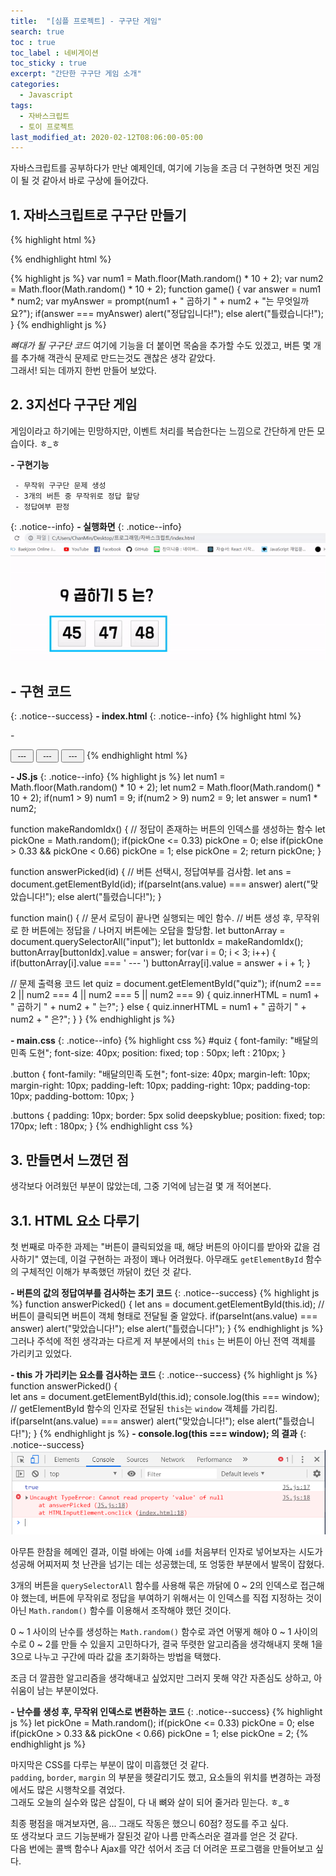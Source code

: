 ```yaml
---
title:  "[심플 프로젝트] - 구구단 게임"
search: true
toc : true
toc_label : 네비게이션
toc_sticky : true
excerpt: "간단한 구구단 게임 소개"
categories:
  - Javascript
tags:
  - 자바스크립트
  - 토이 프로젝트
last_modified_at: 2020-02-12T08:06:00-05:00
---
```


자바스크립트를 공부하다가 만난 예제인데, 여기에 기능을 조금 더 구현하면 멋진 게임이 될 것 같아서 바로 구상에 들어갔다.  

## 1. 자바스크립트로 구구단 만들기  
{% highlight html %}
<!DOCTYPE html>
<html lang="en" dir="ltr">
  <head>
    <meta charset="utf-8">
    <title></title>
    <script type="text/javascript" src = "JS.js"></script>
  </head>
  <body>
    <script>
      game();
    </script>
  </body>
</html>
{% endhighlight html %}

{% highlight js %}
var num1 = Math.floor(Math.random() * 10 + 2);
var num2 = Math.floor(Math.random() * 10 + 2);
function game() {
  var answer = num1 * num2;
  var myAnswer = prompt(num1 + " 곱하기 " + num2 + "는 무엇일까요?");
  if(answer === myAnswer) alert("정답입니다!");
  else alert("틀렸습니다!");
}
{% endhighlight js %}  

*뼈대가 될 구구단 코드*
여기에 기능을 더 붙이면 목숨을 추가할 수도 있겠고, 버튼 몇 개를 추가해 객관식 문제로 만드는것도 괜찮은 생각 같았다.  
그래서! 되는 데까지 한번 만들어 보았다.   

## 2. 3지선다 구구단 게임  
게임이라고 하기에는 민망하지만, 이벤트 처리를 복습한다는 느낌으로 간단하게 만든 모습이다. ㅎ_ㅎ    

**- 구현기능**

     - 무작위 구구단 문제 생성
     - 3개의 버튼 중 무작위로 정답 할당
     - 정답여부 판정
{: .notice--info}
**- 실행화면**
{: .notice--info}
<img src="/assets/images/2020-02-12-구구단-게임/게임화면.gif">

## - 구현 코드
{: .notice--success}
**- index.html**
{: .notice--info}
{% highlight html %}
<!DOCTYPE html>
<html lang="en" dir="ltr">
  <head>
    <meta charset="utf-8">
    <title></title>
   <link rel="stylesheet" href="main.css">
    <script type="text/javascript" src = "JS.js"></script>
  </head>
  <body>
    <script>
      window.onload = main;
    </script>
      <p id = "quiz"> - </p>
      <span class = "buttons">
        <input type = "button" id = "ans1" class = "button" value = " --- " onclick="answerPicked(this.id)">
        <input type = "button" id = "ans2" class = "button" value = " --- " onclick="answerPicked(this.id)">
        <input type = "button" id = "ans3" class = "button" value = " --- " onclick="answerPicked(this.id)">
      </span>
  </body>
</html>
{% endhighlight html %}  

**- JS.js**
{: .notice--info}
{% highlight js %}
let num1 = Math.floor(Math.random() * 10 + 2);
let num2 = Math.floor(Math.random() * 10 + 2);
if(num1 > 9) num1 = 9;
if(num2 > 9) num2 = 9;
let answer = num1 * num2;

function makeRandomIdx() {     // 정답이 존재하는 버튼의 인덱스를 생성하는 함수
  let pickOne = Math.random();
  if(pickOne <= 0.33) pickOne = 0;
  else if(pickOne > 0.33 && pickOne < 0.66) pickOne = 1;
  else pickOne = 2;
  return pickOne;
}

function answerPicked(id) {    // 버튼 선택시, 정답여부를 검사함.
  let ans = document.getElementById(id);
  if(parseInt(ans.value) === answer) alert("맞았습니다!");
  else alert("틀렸습니다!");
}

function main() {             // 문서 로딩이 끝나면 실행되는 메인 함수.
  // 버튼 생성 후, 무작위로 한 버튼에는 정답을 / 나머지 버튼에는 오답을 할당함.
  let buttonArray = document.querySelectorAll("input");
  let buttonIdx = makeRandomIdx();
  buttonArray[buttonIdx].value = answer;
  for(var i = 0; i < 3; i++) {
    if(buttonArray[i].value === ' --- ') buttonArray[i].value = answer + i + 1;
  }

  // 문제 출력용 코드
  let quiz = document.getElementById("quiz");
  if(num2 === 2 || num2 === 4 || num2 === 5 || num2 === 9) {
    quiz.innerHTML = num1 + " 곱하기 " + num2 + " 는?";
  } else  {
    quiz.innerHTML = num1 + " 곱하기 " + num2 + " 은?";
  }
}
{% endhighlight js %}

**- main.css**
{: .notice--info}
{% highlight css %}
#quiz {
    font-family: "배달의민족 도현";
    font-size: 40px;
    position: fixed;
    top : 50px;
    left : 210px;
}

.button {
    font-family: "배달의민족 도현";
    font-size: 40px;
    margin-left: 10px;
    margin-right: 10px;
    padding-left: 10px;
    padding-right: 10px;
    padding-top: 10px;
    padding-bottom: 10px;
}

.buttons {
    padding: 10px;
    border: 5px solid deepskyblue;
    position: fixed;
    top: 170px;
    left : 180px;
}
{% endhighlight css %}  

## 3. 만들면서 느꼈던 점  
생각보다 어려웠던 부분이 많았는데, 그중 기억에 남는걸 몇 개 적어본다.

## 3.1. HTML 요소 다루기
첫 번째로 마주한 과제는 "버튼이 클릭되었을 때, 해당 버튼의 아이디를 받아와 값을 검사하기" 였는데, 이걸 구현하는 과정이 꽤나 어려웠다.
아무래도 `getElementById` 함수의 구체적인 이해가 부족했던 까닭이 컸던 것 같다.  

**- 버튼의 값의 정답여부를 검사하는 초기 코드**
{: .notice--success}
{% highlight js %}
function answerPicked() {
  let ans = document.getElementById(this.id);  // 버튼이 클릭되면 버튼이 객체 형태로 전달될 줄 알았다.
  if(parseInt(ans.value) === answer) alert("맞았습니다!");
  else alert("틀렸습니다!");
}
{% endhighlight js %}  
그러나 주석에 적힌  생각과는 다르게 저 부분에서의 `this` 는 버튼이 아닌 전역 객체를 가리키고 있었다.  

**- this 가 가리키는 요소를 검사하는 코드**
{: .notice--success}
{% highlight js %}
function answerPicked() {   
  let ans = document.getElementById(this.id);
  console.log(this === window);  // getElementById 함수의 인자로 전달된 `this`는 `window` 객체를 가리킴.
  if(parseInt(ans.value) === answer) alert("맞았습니다!");
  else alert("틀렸습니다!");
}
{% endhighlight js %}
**- console.log(this === window); 의 결과** 
{: .notice--success}
<img src="/assets/images/2020-02-12-구구단-게임/window.PNG">

아무튼 한참을 헤메인 결과, 이럴 바에는 아예 `id`를 처음부터 인자로 넣어보자는 시도가 성공해 어찌저찌 첫 난관을 넘기는 데는 성공했는데, 또 엉뚱한 부분에서 발목이 잡혔다.  


3개의 버튼을 `querySelectorAll` 함수를 사용해 묶은 까닭에 0 ~ 2의 인덱스로 접근해야 했는데, 버튼에 무작위로 정답을 부여하기 위해서는 이 인덱스를 직접 지정하는 것이 아닌 `Math.random()` 함수를 이용해서 조작해야 했던 것이다.  


0 ~ 1 사이의 난수를 생성하는 `Math.random()` 함수로 과연 어떻게 해야 0 ~ 1 사이의 수로 0 ~ 2를 만들 수 있을지 고민하다가, 결국 뚜렷한 알고리즘을 생각해내지 못해 1을 3으로 나누고 구간에 따라 값을 초기화하는 방법을 택했다.  


조금 더 깔끔한 알고리즘을 생각해내고 싶었지만 그러지 못해 약간 자존심도 상하고, 아쉬움이 남는 부분이었다.  

**- 난수를 생성 후, 무작위 인덱스로 변환하는 코드**
{: .notice--success}
{% highlight js %}
let pickOne = Math.random();
if(pickOne <= 0.33) pickOne = 0;
else if(pickOne > 0.33 && pickOne < 0.66) pickOne = 1;
else pickOne = 2;
{% endhighlight js %}  


마지막은 CSS를 다루는 부분이 많이 미흡했던 것 같다.  
`padding`, `border`, `margin` 의 부분을 헷갈리기도 했고, 요소들의 위치를 변경하는 과정에서도 많은 시행착오를 겪었다.  
그래도 오늘의 실수와 많은 삽질이, 다 내 뼈와 살이 되어 줄거라 믿는다. ㅎ_ㅎ

최종 평점을 매겨보자면, 음... 그래도 작동은 했으니 60점? 정도를 주고 싶다.  
또 생각보다 코드 기능분배가 잘된것 같아 나름 만족스러운 결과를 얻은 것 같다.  
다음 번에는 콜백 함수나 Ajax를 약간 섞어서 조금 더 어려운 프로그램을 만들어보고 싶다.  
